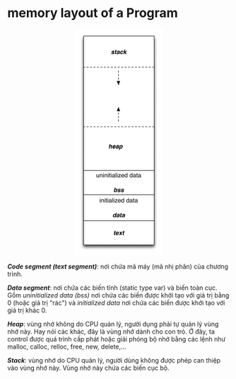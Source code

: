 # memory layout of a Program

<center><img src="Program_memory_layout-1.png" alt="Program_memory_layout-1" width="200"/> </center>

***Code segment (text segment)***: nơi chứa mã máy (mã nhị phân) của chương trình.

***Data segment***: nơi chứa các biến tĩnh (static type var) và biến toàn cục. Gồm *uninitialized data (bss)* nơi chứa các biến được khởi tạo với giá trị bằng 0 (hoặc giá trị "rác") và *initialized data* nơi chứa các biến được khởi tạo với giá trị khác 0.

***Heap***: vùng nhớ không do CPU quản lý, người dụng phải tự quản lý vùng nhớ này. Hay nói các khác, đây là vùng nhớ dành cho con trỏ. Ở đây, ta control được quá trình cấp phát hoặc giải phóng bộ nhớ bằng các lệnh như malloc, calloc, relloc, free, new, delete,...

***Stack***: vùng nhớ do CPU quản lý, người dùng không được phép can thiệp vào vùng nhớ này. Vùng nhớ này chứa các biến cục bộ.